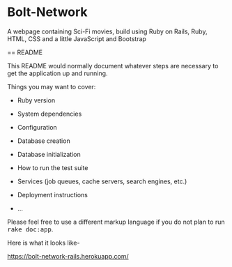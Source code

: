 # Bolt-Network
A webpage containing Sci-Fi movies, build using Ruby on Rails, Ruby, HTML, CSS and a little JavaScript and Bootstrap

== README

This README would normally document whatever steps are necessary to get the
application up and running.

Things you may want to cover:

* Ruby version

* System dependencies

* Configuration

* Database creation

* Database initialization

* How to run the test suite

* Services (job queues, cache servers, search engines, etc.)

* Deployment instructions

* ...


Please feel free to use a different markup language if you do not plan to run
<tt>rake doc:app</tt>.

Here is what it looks like-

https://bolt-network-rails.herokuapp.com/


